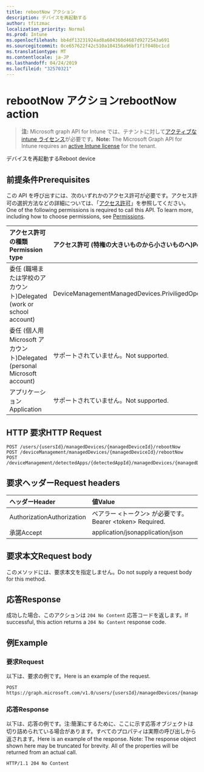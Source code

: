 ```yaml
---
title: rebootNow アクション
description: デバイスを再起動する
author: tfitzmac
localization_priority: Normal
ms.prod: Intune
ms.openlocfilehash: bb4df13231924ad8a604360d4687d9272543a691
ms.sourcegitcommit: 0ce657622f42c510a104156a96bf1f1f040bc1cd
ms.translationtype: MT
ms.contentlocale: ja-JP
ms.lasthandoff: 04/24/2019
ms.locfileid: "32570321"
---
```

# <a name="rebootnow-action"></a><span data-ttu-id="75bd7-103">rebootNow アクション</span><span class="sxs-lookup"><span data-stu-id="75bd7-103">rebootNow action</span></span>

> <span data-ttu-id="75bd7-104">**注:** Microsoft graph API for Intune では、テナントに対して[アクティブな intune ライセンス](https://go.microsoft.com/fwlink/?linkid=839381)が必要です。</span><span class="sxs-lookup"><span data-stu-id="75bd7-104">**Note:** The Microsoft Graph API for Intune requires an [active Intune license](https://go.microsoft.com/fwlink/?linkid=839381) for the tenant.</span></span>

<span data-ttu-id="75bd7-105">デバイスを再起動する</span><span class="sxs-lookup"><span data-stu-id="75bd7-105">Reboot device</span></span>

## <a name="prerequisites"></a><span data-ttu-id="75bd7-106">前提条件</span><span class="sxs-lookup"><span data-stu-id="75bd7-106">Prerequisites</span></span>
<span data-ttu-id="75bd7-p101">この API を呼び出すには、次のいずれかのアクセス許可が必要です。アクセス許可の選択方法などの詳細については、「[アクセス許可](/graph/permissions-reference)」を参照してください。</span><span class="sxs-lookup"><span data-stu-id="75bd7-p101">One of the following permissions is required to call this API. To learn more, including how to choose permissions, see [Permissions](/graph/permissions-reference).</span></span>

|<span data-ttu-id="75bd7-109">アクセス許可の種類</span><span class="sxs-lookup"><span data-stu-id="75bd7-109">Permission type</span></span>|<span data-ttu-id="75bd7-110">アクセス許可 (特権の大きいものから小さいものへ)</span><span class="sxs-lookup"><span data-stu-id="75bd7-110">Permissions (from most to least privileged)</span></span>|
|:---|:---|
|<span data-ttu-id="75bd7-111">委任 (職場または学校のアカウント)</span><span class="sxs-lookup"><span data-stu-id="75bd7-111">Delegated (work or school account)</span></span>|<span data-ttu-id="75bd7-112">DeviceManagementManagedDevices.PriviligedOperation.All</span><span class="sxs-lookup"><span data-stu-id="75bd7-112">DeviceManagementManagedDevices.PriviligedOperation.All</span></span>|
|<span data-ttu-id="75bd7-113">委任 (個人用 Microsoft アカウント)</span><span class="sxs-lookup"><span data-stu-id="75bd7-113">Delegated (personal Microsoft account)</span></span>|<span data-ttu-id="75bd7-114">サポートされていません。</span><span class="sxs-lookup"><span data-stu-id="75bd7-114">Not supported.</span></span>|
|<span data-ttu-id="75bd7-115">アプリケーション</span><span class="sxs-lookup"><span data-stu-id="75bd7-115">Application</span></span>|<span data-ttu-id="75bd7-116">サポートされていません。</span><span class="sxs-lookup"><span data-stu-id="75bd7-116">Not supported.</span></span>|

## <a name="http-request"></a><span data-ttu-id="75bd7-117">HTTP 要求</span><span class="sxs-lookup"><span data-stu-id="75bd7-117">HTTP Request</span></span>
<!-- {
  "blockType": "ignored"
}
-->
``` http
POST /users/{usersId}/managedDevices/{managedDeviceId}/rebootNow
POST /deviceManagement/managedDevices/{managedDeviceId}/rebootNow
POST /deviceManagement/detectedApps/{detectedAppId}/managedDevices/{managedDeviceId}/rebootNow
```

## <a name="request-headers"></a><span data-ttu-id="75bd7-118">要求ヘッダー</span><span class="sxs-lookup"><span data-stu-id="75bd7-118">Request headers</span></span>
|<span data-ttu-id="75bd7-119">ヘッダー</span><span class="sxs-lookup"><span data-stu-id="75bd7-119">Header</span></span>|<span data-ttu-id="75bd7-120">値</span><span class="sxs-lookup"><span data-stu-id="75bd7-120">Value</span></span>|
|:---|:---|
|<span data-ttu-id="75bd7-121">Authorization</span><span class="sxs-lookup"><span data-stu-id="75bd7-121">Authorization</span></span>|<span data-ttu-id="75bd7-122">ベアラー &lt;トークン&gt; が必要です。</span><span class="sxs-lookup"><span data-stu-id="75bd7-122">Bearer &lt;token&gt; Required.</span></span>|
|<span data-ttu-id="75bd7-123">承諾</span><span class="sxs-lookup"><span data-stu-id="75bd7-123">Accept</span></span>|<span data-ttu-id="75bd7-124">application/json</span><span class="sxs-lookup"><span data-stu-id="75bd7-124">application/json</span></span>|

## <a name="request-body"></a><span data-ttu-id="75bd7-125">要求本文</span><span class="sxs-lookup"><span data-stu-id="75bd7-125">Request body</span></span>
<span data-ttu-id="75bd7-126">このメソッドには、要求本文を指定しません。</span><span class="sxs-lookup"><span data-stu-id="75bd7-126">Do not supply a request body for this method.</span></span>

## <a name="response"></a><span data-ttu-id="75bd7-127">応答</span><span class="sxs-lookup"><span data-stu-id="75bd7-127">Response</span></span>
<span data-ttu-id="75bd7-128">成功した場合、このアクションは `204 No Content` 応答コードを返します。</span><span class="sxs-lookup"><span data-stu-id="75bd7-128">If successful, this action returns a `204 No Content` response code.</span></span>

## <a name="example"></a><span data-ttu-id="75bd7-129">例</span><span class="sxs-lookup"><span data-stu-id="75bd7-129">Example</span></span>

### <a name="request"></a><span data-ttu-id="75bd7-130">要求</span><span class="sxs-lookup"><span data-stu-id="75bd7-130">Request</span></span>
<span data-ttu-id="75bd7-131">以下は、要求の例です。</span><span class="sxs-lookup"><span data-stu-id="75bd7-131">Here is an example of the request.</span></span>
``` http
POST https://graph.microsoft.com/v1.0/users/{usersId}/managedDevices/{managedDeviceId}/rebootNow
```

### <a name="response"></a><span data-ttu-id="75bd7-132">応答</span><span class="sxs-lookup"><span data-stu-id="75bd7-132">Response</span></span>
<span data-ttu-id="75bd7-p102">以下は、応答の例です。注:簡潔にするために、ここに示す応答オブジェクトは切り詰められている場合があります。すべてのプロパティは実際の呼び出しから返されます。</span><span class="sxs-lookup"><span data-stu-id="75bd7-p102">Here is an example of the response. Note: The response object shown here may be truncated for brevity. All of the properties will be returned from an actual call.</span></span>
``` http
HTTP/1.1 204 No Content
```




